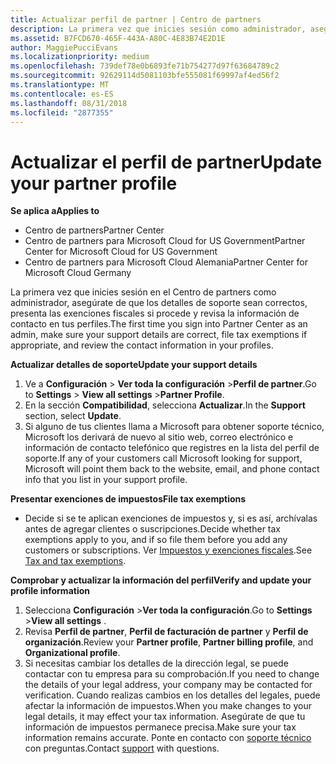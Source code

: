 ```yaml
---
title: Actualizar perfil de partner | Centro de partners
description: La primera vez que inicies sesión como administrador, asegúrate de que los detalles de soporte técnico sean correctos, presenta las exenciones fiscales si procede y revisa la información de contacto en tus perfiles.
ms.assetid: B7FCD670-465F-443A-A80C-4E83B74E2D1E
author: MaggiePucciEvans
ms.localizationpriority: medium
ms.openlocfilehash: 739def78e0b6893fe71b754277d97f63684789c2
ms.sourcegitcommit: 92629114d5081103bfe555081f69997af4ed56f2
ms.translationtype: MT
ms.contentlocale: es-ES
ms.lasthandoff: 08/31/2018
ms.locfileid: "2877355"
---
```

# <a name="update-your-partner-profile"></a><span data-ttu-id="ef5cd-103">Actualizar el perfil de partner</span><span class="sxs-lookup"><span data-stu-id="ef5cd-103">Update your partner profile</span></span>

**<span data-ttu-id="ef5cd-104">Se aplica a</span><span class="sxs-lookup"><span data-stu-id="ef5cd-104">Applies to</span></span>**

-  <span data-ttu-id="ef5cd-105">Centro de partners</span><span class="sxs-lookup"><span data-stu-id="ef5cd-105">Partner Center</span></span>
-  <span data-ttu-id="ef5cd-106">Centro de partners para Microsoft Cloud for US Government</span><span class="sxs-lookup"><span data-stu-id="ef5cd-106">Partner Center for Microsoft Cloud for US Government</span></span>
-  <span data-ttu-id="ef5cd-107">Centro de partners para Microsoft Cloud Alemania</span><span class="sxs-lookup"><span data-stu-id="ef5cd-107">Partner Center for Microsoft Cloud Germany</span></span>

<span data-ttu-id="ef5cd-108">La primera vez que inicies sesión en el Centro de partners como administrador, asegúrate de que los detalles de soporte sean correctos, presenta las exenciones fiscales si procede y revisa la información de contacto en tus perfiles.</span><span class="sxs-lookup"><span data-stu-id="ef5cd-108">The first time you sign into Partner Center as an admin, make sure your support details are correct, file tax exemptions if appropriate, and review the contact information in your profiles.</span></span>

**<span data-ttu-id="ef5cd-109">Actualizar detalles de soporte</span><span class="sxs-lookup"><span data-stu-id="ef5cd-109">Update your support details</span></span>**

1.  <span data-ttu-id="ef5cd-110">Ve a **Configuración** &gt; **Ver toda la configuración** &gt;**Perfil de partner**.</span><span class="sxs-lookup"><span data-stu-id="ef5cd-110">Go to **Settings** &gt; **View all settings** &gt;**Partner Profile**.</span></span>
2.  <span data-ttu-id="ef5cd-111">En la sección **Compatibilidad**, selecciona **Actualizar**.</span><span class="sxs-lookup"><span data-stu-id="ef5cd-111">In the **Support** section, select **Update**.</span></span>
3.  <span data-ttu-id="ef5cd-112">Si alguno de tus clientes llama a Microsoft para obtener soporte técnico, Microsoft los derivará de nuevo al sitio web, correo electrónico e información de contacto telefónico que registres en la lista del perfil de soporte.</span><span class="sxs-lookup"><span data-stu-id="ef5cd-112">If any of your customers call Microsoft looking for support, Microsoft will point them back to the website, email, and phone contact info that you list in your support profile.</span></span>

**<span data-ttu-id="ef5cd-113">Presentar exenciones de impuestos</span><span class="sxs-lookup"><span data-stu-id="ef5cd-113">File tax exemptions</span></span>**

-   <span data-ttu-id="ef5cd-114">Decide si se te aplican exenciones de impuestos y, si es así, archívalas antes de agregar clientes o suscripciones.</span><span class="sxs-lookup"><span data-stu-id="ef5cd-114">Decide whether tax exemptions apply to you, and if so file them before you add any customers or subscriptions.</span></span> <span data-ttu-id="ef5cd-115">Ver [Impuestos y exenciones fiscales](tax-and-tax-exemptions.md).</span><span class="sxs-lookup"><span data-stu-id="ef5cd-115">See [Tax and tax exemptions](tax-and-tax-exemptions.md).</span></span>

**<span data-ttu-id="ef5cd-116">Comprobar y actualizar la información del perfil</span><span class="sxs-lookup"><span data-stu-id="ef5cd-116">Verify and update your profile information</span></span>**

1.  <span data-ttu-id="ef5cd-117">Selecciona **Configuración** &gt;**Ver toda la configuración**.</span><span class="sxs-lookup"><span data-stu-id="ef5cd-117">Go to **Settings** &gt;**View all settings** .</span></span> 
2.  <span data-ttu-id="ef5cd-118">Revisa **Perfil de partner**, **Perfil de facturación de partner** y **Perfil de organización**.</span><span class="sxs-lookup"><span data-stu-id="ef5cd-118">Review your **Partner profile**, **Partner billing profile**, and **Organizational profile**.</span></span>
3.  <span data-ttu-id="ef5cd-119">Si necesitas cambiar los detalles de la dirección legal, se puede contactar con tu empresa para su comprobación.</span><span class="sxs-lookup"><span data-stu-id="ef5cd-119">If you need to change the details of your legal address, your company may be contacted for verification.</span></span> <span data-ttu-id="ef5cd-120">Cuando realizas cambios en los detalles del legales, puede afectar la información de impuestos.</span><span class="sxs-lookup"><span data-stu-id="ef5cd-120">When you make changes to your legal details, it may effect your tax information.</span></span> <span data-ttu-id="ef5cd-121">Asegúrate de que tu información de impuestos permanece precisa.</span><span class="sxs-lookup"><span data-stu-id="ef5cd-121">Make sure your tax information remains accurate.</span></span> <span data-ttu-id="ef5cd-122">Ponte en contacto con [soporte técnico](https://partner.microsoft.com/support/contact-support) con preguntas.</span><span class="sxs-lookup"><span data-stu-id="ef5cd-122">Contact [support](https://partner.microsoft.com/support/contact-support) with questions.</span></span>

 

 




